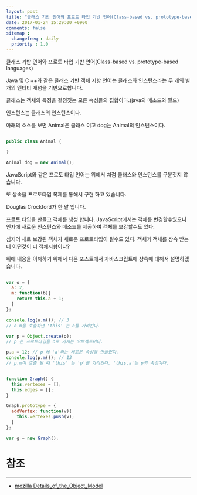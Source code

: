 ```yaml
---
layout: post
title: "클래스 기반 언어와 프로토 타입 기반 언어(Class-based vs. prototype-based languages)"
date: 2017-01-24 15:29:00 +0900
comments: false
sitemap :
  changefreq : daily
  priority : 1.0
---
```



클래스 기반 언어와 프로토 타입 기반 언어(Class-based vs. prototype-based languages)

Java 및 C ++와 같은 클래스 기반 객체 지향 언어는 클래스와 인스턴스라는 두 개의 별개의 엔티티 개념을 기반으로합니다.

클래스는 객체의 특정을 결정짓는 모든 속성들의 집합이다.(java의 메소드와 필드)

인스턴스는 클래스의 인스턴스이다.

아래의 소스를 보면 Animal은 클래스 이고 dog는 Animal의 인스턴스이다.

```java

public class Animal {

}

Animal dog = new Animal();

```

JavaScript와 같은 프로토 타입 언어는 위에서 처럼 클래스와 인스턴스를 구분짓지 않습니다.

또 상속을 프로토타입 복제를 통해서 구현 하고 있습니다. 

Douglas Crockford가 한 말 입니다.

프로토 타입을 만들고 객체를 생성 합니다. JavaScript에서는 객체를 변경할수있으니 인자에 새로운 인스턴스와 메소드를 제공하여 객체를 보강할수도 있다.

심지어 새로 보강된 객체가 새로운 프로토타입이 될수도 있다. 객체가 객체를 상속 받는데 어떤것이 더 객체지향이냐?

위에 내용을 이해하기 위해서 다음 포스트에서 자바스크립트에 상속에 대해서 설명하겠습니다.

```javascript

var o = {
  a: 2,
  m: function(b){
    return this.a + 1;
  }
};

console.log(o.m()); // 3
// o.m을 호출하면 'this' 는 o를 가리킨다.

var p = Object.create(o);
// p 는 프로토타입을 o로 가지는 오브젝트이다.

p.a = 12; // p 에 'a'라는 새로운 속성을 만들었다.
console.log(p.m()); // 13
// p.m이 호출 될 때 'this' 는 'p'를 가리킨다. 'this.a'는 p의 속성이다.


function Graph() {
  this.vertexes = [];
  this.edges = [];
}

Graph.prototype = {
  addVertex: function(v){
    this.vertexes.push(v);
  }
};

var g = new Graph();


```

# 참조 
-----

* [mozilla Details_of_the_Object_Model](https://developer.mozilla.org/en-US/docs/Web/JavaScript/Guide/Details_of_the_Object_Model)
